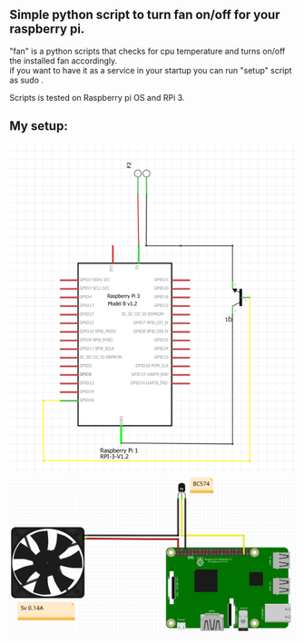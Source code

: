 ## Simple python script to turn fan on/off for your raspberry pi.


"fan" is a python scripts that checks for cpu temperature and turns on/off the installed fan accordingly.<br/>
if you want to have it as a service in your startup you can run "setup" script as sudo .

Scripts is tested on Raspberry pi OS and RPi 3.

## My setup:
![schema](schema.png?raw=true)
<br/>
![board](board.png?raw=true)

